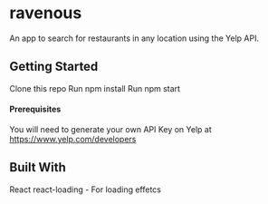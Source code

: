 # ravenous
An app to search for restaurants in any location using the Yelp API.


## Getting Started
Clone this repo
Run npm install
Run npm start

#### Prerequisites
You will need to generate your own API Key on Yelp at https://www.yelp.com/developers

## Built With
React
react-loading - For loading effetcs


